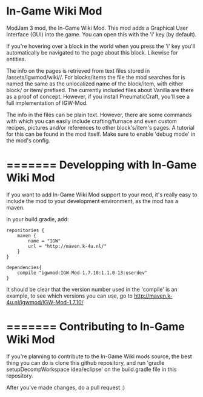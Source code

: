 In-Game Wiki Mod
=======

ModJam 3 mod, the In-Game Wiki Mod. This mod adds a Graphical User Interface (GUI) into the game. You can open this with the 'i' key (by default).

If you're hovering over a block in the world when you press the 'i' key you'll automatically be navigated to the page about this block. Likewise for entities.

The info on the pages is retrieved from text files stored in /assets/igwmod/wiki/<language>/. For blocks/items the file the mod searches for is named the same as the unlocalized name of the block/item, with either block/ or item/ prefixed. The currently included files about Vanilla are there as a proof of concept. However, if you install PneumaticCraft, you'll see a full implementation of IGW-Mod.

The info in the files can be plain text. However, there are some commands with which you can easily include crafting/furnace and even custom recipes, pictures and/or references to other block's/item's pages. A tutorial for this can be found in the mod itself. Make sure to enable 'debug mode' in the mod's config.

=======
Developping with In-Game Wiki Mod
=======
If you want to add In-Game Wiki Mod support to your mod, it's really easy to include the mod to your development environment, as the mod has a maven.

In your build.gradle, add:

	repositories {
		maven {
			name = "IGW"
			url = "http://maven.k-4u.nl/"
		}
	}

	dependencies{
		compile "igwmod:IGW-Mod-1.7.10:1.1.0-13:userdev"
	}

It should be clear that the version number used in the 'compile' is an example, to see which versions you can use, go to http://maven.k-4u.nl/igwmod/IGW-Mod-1.7.10/

=======
Contributing to In-Game Wiki Mod
=======
If you're planning to contribute to the In-Game Wiki mods source, the best thing you can do is clone this github repository, and run 'gradle setupDecompWorkspace idea/eclipse' on the build.gradle file in this repository.

After you've made changes, do a pull request :)
